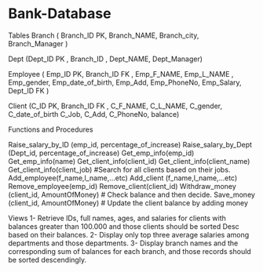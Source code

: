 # Bank-Database
 
Tables 
Branch ( Branch_ID PK, Branch_NAME, Branch_city, Branch_Manager )

Dept (Dept_ID PK , Branch_ID , Dept_NAME, Dept_Manager)

Employee ( Emp_ID PK, Branch_ID FK , Emp_F_NAME, Emp_L_NAME , Emp_gender, 
 Emp_date_of_birth, Emp_Add, Emp_PhoneNo, Emp_Salary, Dept_ID FK )
 
Client (C_ID PK, Branch_ID FK , C_F_NAME, C_L_NAME, C_gender, C_date_of_birth 
 C_Job, C_Add, C_PhoneNo, balance)
 
Functions and Procedures 

Raise_salary_by_ID (emp_id, percentage_of_increase)
Raise_salary_by_Dept (Dept_id, percentage_of_increase) 
Get_emp_info(emp_id)
Get_emp_info(name)
Get_client_info(client_id)
Get_client_info(client_name)
Get_client_info(client_job) #Search for all clients based on their jobs. 
Add_employee(f_name,l_name,…etc)
Add_client (f_name,l_name,…etc)
Remove_employee(emp_id)
Remove_client(client_id)
Withdraw_money (client_id, AmountOfMoney) # Check balance and then decide.
Save_money (client_id, AmountOfMoney) # Update the client balance by adding money

Views 
1- Retrieve IDs, full names, ages, and salaries for clients with balances greater than 100.000 
and those clients should be sorted Desc based on their balances.
2- Display only top three average salaries among departments and those departments.
3- Display branch names and the corresponding sum of balances for each branch, and those 
records should be sorted descendingly.

